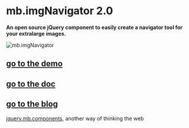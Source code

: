# mb.imgNavigator 2.0

__An open source jQuery component to easily create a navigator tool for your extralarge images.__

![mb.imgNavigator](http://dl.dropbox.com/u/1976976/gitHub/mb.imgNavigator.jpg)


## [go to the demo](http://pupunzi.com/#mb.components/mb.imageNavigator/imageNavigator.html)
## [go to the doc](http://wiki.github.com/pupunzi/jquery.mb.imgNavigator/)
## [go to the blog](http://pupunzi.open-lab.com/mb-jquery-components/mb-imagenavigator/)


[jquery.mb.components](http://pupunzi.com/), another way of thinking the web
